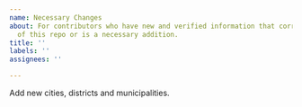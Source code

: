 ```yaml
---
name: Necessary Changes
about: For contributors who have new and verified information that corrects the contents
  of this repo or is a necessary addition.
title: ''
labels: ''
assignees: ''

---
```


Add new cities, districts and municipalities.
